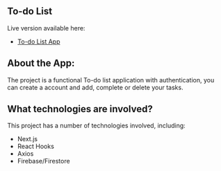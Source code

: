 

## To-do List

Live version available here: 
  - [To-do List App](http://todolist-five-teal.vercel.app)

## About the App: 

The project is a functional To-do list application with authentication, you can create a account and add, complete or delete your tasks. 



## What technologies are involved?

This project has a number of technologies involved, including:

- Next.js
- React Hooks
- Axios
- Firebase/Firestore

